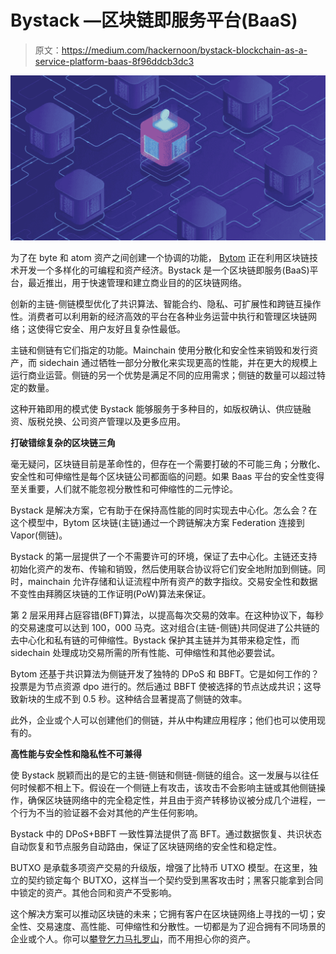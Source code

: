 # Bystack —区块链即服务平台(BaaS)

> 原文：<https://medium.com/hackernoon/bystack-blockchain-as-a-service-platform-baas-8f96ddcb3dc3>

![](img/a24f33ea9b3192c0b74f6b2405b63f75.png)

为了在 byte 和 atom 资产之间创建一个协调的功能， [Bytom](https://bytom.io/) 正在利用区块链技术开发一个多样化的可编程和资产经济。Bystack 是一个区块链即服务(BaaS)平台，最近推出，用于快速管理和建立商业目的的区块链网络。

创新的主链-侧链模型优化了共识算法、智能合约、隐私、可扩展性和跨链互操作性。消费者可以利用新的经济高效的平台在各种业务运营中执行和管理区块链网络；这使得它安全、用户友好且复杂性最低。

主链和侧链有它们指定的功能。Mainchain 使用分散化和安全性来销毁和发行资产，而 sidechain 通过牺牲一部分分散化来实现更高的性能，并在更大的规模上运行商业运营。侧链的另一个优势是满足不同的应用需求；侧链的数量可以超过特定的数量。

这种开箱即用的模式使 Bystack 能够服务于多种目的，如版权确认、供应链融资、版税兑换、公司资产管理以及更多应用。

**打破错综复杂的区块链三角**

毫无疑问，区块链目前是革命性的，但存在一个需要打破的不可能三角；分散化、安全性和可伸缩性是每个区块链公司都面临的问题。如果 Baas 平台的安全性变得至关重要，人们就不能忽视分散性和可伸缩性的二元悖论。

Bystack 是解决方案，它有助于在保持高性能的同时实现去中心化。怎么会？在这个模型中，Bytom 区块链(主链)通过一个跨链解决方案 Federation 连接到 Vapor(侧链)。

Bystack 的第一层提供了一个不需要许可的环境，保证了去中心化。主链还支持初始化资产的发布、传输和销毁，然后使用联合协议将它们安全地附加到侧链。同时，mainchain 允许存储和认证流程中所有资产的数字指纹。交易安全性和数据不变性由拜腾区块链的工作证明(PoW)算法来保证。

第 2 层采用拜占庭容错(BFT)算法，以提高每次交易的效率。在这种协议下，每秒的交易速度可以达到 100，000 马克。这对组合(主链-侧链)共同促进了公共链的去中心化和私有链的可伸缩性。Bystack 保护其主链并为其带来稳定性，而 sidechain 处理成功交易所需的所有性能、可伸缩性和其他必要尝试。

Bytom 还基于共识算法为侧链开发了独特的 DPoS 和 BBFT。它是如何工作的？投票是为节点资源 dpo 进行的。然后通过 BBFT 使被选择的节点达成共识；这导致新块的生成不到 0.5 秒。这种结合显著提高了侧链的效率。

此外，企业或个人可以创建他们的侧链，并从中构建应用程序；他们也可以使用现有的。

**高性能与安全性和隐私性不可兼得**

使 Bystack 脱颖而出的是它的主链-侧链和侧链-侧链的组合。这一发展与以往任何时候都不相上下。假设在一个侧链上有攻击，该攻击不会影响主链或其他侧链操作，确保区块链网络中的完全稳定性，并且由于资产转移协议被分成几个进程，一个行为不当的验证器不会对其他的产生任何影响。

Bystack 中的 DPoS+BBFT 一致性算法提供了高 BFT。通过数据恢复、共识状态自动恢复和节点服务自动路由，保证了区块链网络的安全性和稳定性。

BUTXO 是承载多项资产交易的升级版，增强了比特币 UTXO 模型。在这里，独立的契约锁定每个 BUTXO，这样当一个契约受到黑客攻击时；黑客只能拿到合同中锁定的资产。其他合同和资产不受影响。

这个解决方案可以推动区块链的未来；它拥有客户在区块链网络上寻找的一切；安全性、交易速度、高性能、可伸缩性和分散性。一切都是为了迎合拥有不同场景的企业或个人。你可以[攀登乞力马扎罗山](https://www.climbing-kilimanjaro.com/)，而不用担心你的资产。